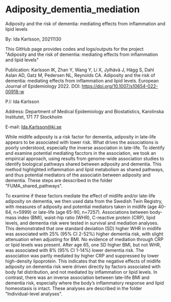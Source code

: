 # Adiposity_dementia_mediation
Adiposity and the risk of dementia: mediating effects from inflammation and lipid levels

By: Ida Karlsson, 20211130

This GitHub page provides codes and logs/outputs for the project "Adiposity and the risk of dementia: mediating effects from inflammation and lipid levels"

Publication: Karlsson IK, Zhan Y, Wang Y, Li X, Jylhävä J, Hägg S, Dahl Aslan AD, Gatz M, Pedersen NL, Reynolds CA. Adiposity and the risk of dementia: mediating effects from inflammation and lipid levels. European Journal of Epidemiology 2022. DOI: https://doi.org/10.1007/s10654-022-00918-w

P.I: Ida Karlsson

Address: Department of Medical Epidemiology and Biostatistics, Karolinska Institutet, 171 77 Stockholm

E-mail: Ida.Karlsson@ki.se


While midlife adiposity is a risk factor for dementia, adiposity in late-life appears to be associated with lower risk. What drives the associations is poorly understood, especially the inverse association in late-life. To identify and examine potential mediating facctors in the association, we took an empirical approach, using results from genome-wide association studies to identify biological pathways shared between adiposity and dementia. This method highlighted inflammation and lipid metabolism as shared pathways, and thus potential mediators of the associatin between adiposity and dementia. These steps are desscribed in the folder "FUMA_shared_pathways".

To examine if these factors mediate the effect of midlife and/or late-life adiposity on dementia, we then used data from the Swedish Twin Registry, with measures of adiposity and potential mediators taken in midlife (age 40-64, n=5999) or late-life (age 65-90, n=7257). Associations between body-mass index (BMI), waist-hip ratio (WHR), C-reactive protein (CRP), lipid levels, and dementia risk were tested in survival and mediation analyses. This demonstrated that one standard deviation (SD) higher WHR in midlife was associated with 25% (95% CI 2-52%) higher dementia risk, with slight attenuation when adjusting for BMI. No evidence of mediation through CRP or lipid levels was present. After age 65, one SD higher BMI, but not WHR, was associated with 8% (95% CI 1-14%) lower dementia risk. The association was partly mediated by higher CRP and suppressed by lower high-density lipoprotein. This indicates that the negative effects of midlife adiposity on dementia risk were driven directly by factors associated with body fat distribution, and not mediated by inflammation or lipid levels. In contrast, there was an inverse association between late-life BMI and dementia risk, especially where the body’s inflammatory response and lipid homeostasis is intact. These analyses are described in the folder "Individual-level analyses". 
